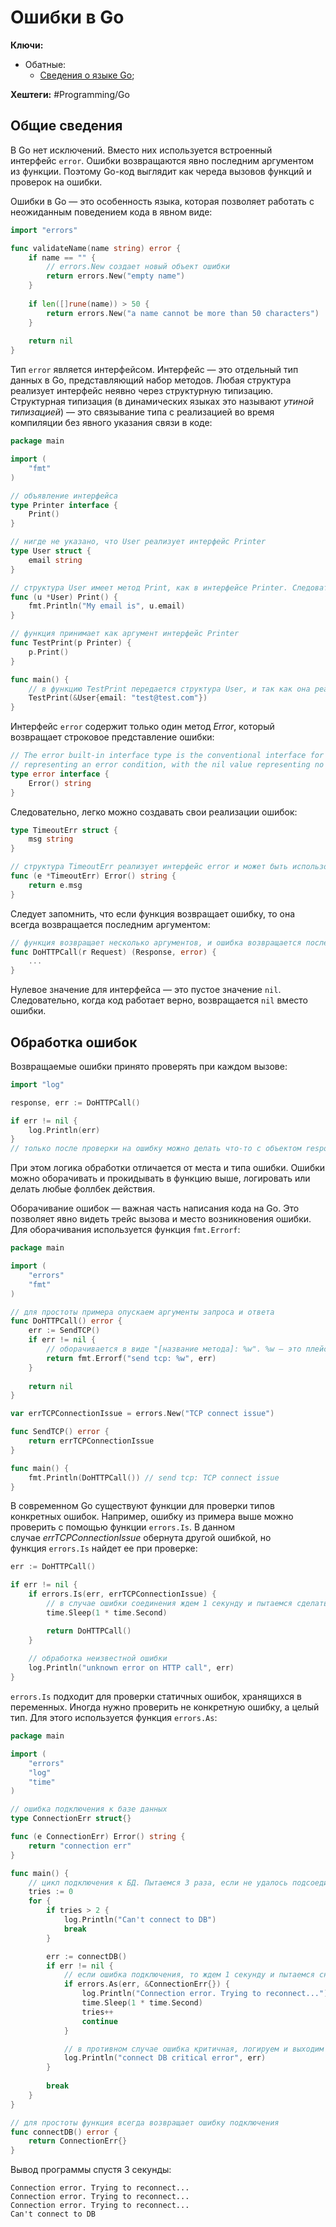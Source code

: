 
# Ошибки в Go

**Ключи:**
- Обатные:
	- [Сведения о языке Go](GO);

**Хештеги:** #Programming/Go

## Общие сведения

В Go нет исключений. Вместо них используется встроенный интерфейс `error`. Ошибки возвращаются явно последним аргументом из функции. Поэтому Go-код выглядит как череда вызовов функций и проверок на ошибки.

Ошибки в Go — это особенность языка, которая позволяет работать с неожиданным поведением кода в явном виде:

```go
import "errors"

func validateName(name string) error {
	if name == "" {
		// errors.New создает новый объект ошибки
		return errors.New("empty name")
	}
	
	if len([]rune(name)) > 50 {
		return errors.New("a name cannot be more than 50 characters")
	}
	
	return nil
}
```

Тип `error` является интерфейсом. Интерфейс — это отдельный тип данных в Go, представляющий набор методов. Любая структура реализует интерфейс неявно через структурную типизацию. Структурная типизация (в динамических языках это называют _утиной типизацией_) — это связывание типа с реализацией во время компиляции без явного указания связи в коде:

```go
package main

import (
	"fmt"
)

// объявление интерфейса
type Printer interface {
	Print()
}

// нигде не указано, что User реализует интерфейс Printer
type User struct {
	email string
} 

// структура User имеет метод Print, как в интерфейсе Printer. Следовательно, во время компиляции запишется связь между User и Printer
func (u *User) Print() {
	fmt.Println("My email is", u.email)
}

// функция принимает как аргумент интерфейс Printer
func TestPrint(p Printer) {
	p.Print()
}

func main() {
	// в функцию TestPrint передается структура User, и так как она реализует интерфейс Printer, все работает без ошибок
	TestPrint(&User{email: "test@test.com"})
}
```

Интерфейс `error` содержит только один метод _Error_, который возвращает строковое представление ошибки:

```go
// The error built-in interface type is the conventional interface for
// representing an error condition, with the nil value representing no error. 
type error interface {
	Error() string
}
```

Следовательно, легко можно создавать свои реализации ошибок:

```go
type TimeoutErr struct {
	msg string
}

// структура TimeoutErr реализует интерфейс error и может быть использована как обычная ошибка
func (e *TimeoutErr) Error() string {
	return e.msg
}
```

Следует запомнить, что если функция возвращает ошибку, то она всегда возвращается последним аргументом:

```go
// функция возвращает несколько аргументов, и ошибка возвращается последней 
func DoHTTPCall(r Request) (Response, error) {
	...
}
```

Нулевое значение для интерфейса — это пустое значение `nil`. Следовательно, когда код работает верно, возвращается `nil` вместо ошибки.

##  Обработка ошибок

Возвращаемые ошибки принято проверять при каждом вызове:

```go
import "log"

response, err := DoHTTPCall()

if err != nil {
	log.Println(err)
}
// только после проверки на ошибку можно делать что-то с объектом response
```

При этом логика обработки отличается от места и типа ошибки. Ошибки можно оборачивать и прокидывать в функцию выше, логировать или делать любые фоллбек действия.

Оборачивание ошибок — важная часть написания кода на Go. Это позволяет явно видеть трейс вызова и место возникновения ошибки. Для оборачивания используется функция `fmt.Errorf`:

```go
package main

import (
	"errors"
	"fmt"
)

// для простоты примера опускаем аргументы запроса и ответа
func DoHTTPCall() error {
	err := SendTCP()
	if err != nil {
		// оборачивается в виде "[название метода]: %w". %w — это плейсхолдер для ошибки
		return fmt.Errorf("send tcp: %w", err)
	}
	
	return nil
}

var errTCPConnectionIssue = errors.New("TCP connect issue")

func SendTCP() error {
	return errTCPConnectionIssue
}

func main() {
	fmt.Println(DoHTTPCall()) // send tcp: TCP connect issue
}
```

В современном Go существуют функции для проверки типов конкретных ошибок. Например, ошибку из примера выше можно проверить с помощью функции `errors.Is`. В данном случае _errTCPConnectionIssue_ обернута другой ошибкой, но функция `errors.Is` найдет ее при проверке:

```go
err := DoHTTPCall()

if err != nil {
	if errors.Is(err, errTCPConnectionIssue) {
		// в случае ошибки соединения ждем 1 секунду и пытаемся сделать запрос снова
		time.Sleep(1 * time.Second)

		return DoHTTPCall()
	}
	
	// обработка неизвестной ошибки
	log.Println("unknown error on HTTP call", err)
}
```

`errors.Is` подходит для проверки статичных ошибок, хранящихся в переменных. Иногда нужно проверить не конкретную ошибку, а целый тип. Для этого используется функция `errors.As`:

```go
package main

import (
	"errors"
	"log"
	"time"
)

// ошибка подключения к базе данных
type ConnectionErr struct{}

func (e ConnectionErr) Error() string {
	return "connection err"
}

func main() {
	// цикл подключения к БД. Пытаемся 3 раза, если не удалось подсоединиться с первого раза.
	tries := 0
	for {
		if tries > 2 {
			log.Println("Can't connect to DB")
			break
		}

		err := connectDB()
		if err != nil {
			// если ошибка подключения, то ждем 1 секунду и пытаемся снова
			if errors.As(err, &ConnectionErr{}) {
				log.Println("Connection error. Trying to reconnect...")
				time.Sleep(1 * time.Second)
				tries++
				continue
			}

			// в противном случае ошибка критичная, логируем и выходим из цикла
			log.Println("connect DB critical error", err)
		}
	
		break
	}
}

// для простоты функция всегда возвращает ошибку подключения
func connectDB() error {
	return ConnectionErr{}
}
```

Вывод программы спустя 3 секунды:

```shell
Connection error. Trying to reconnect...
Connection error. Trying to reconnect...
Connection error. Trying to reconnect...
Can't connect to DB
```